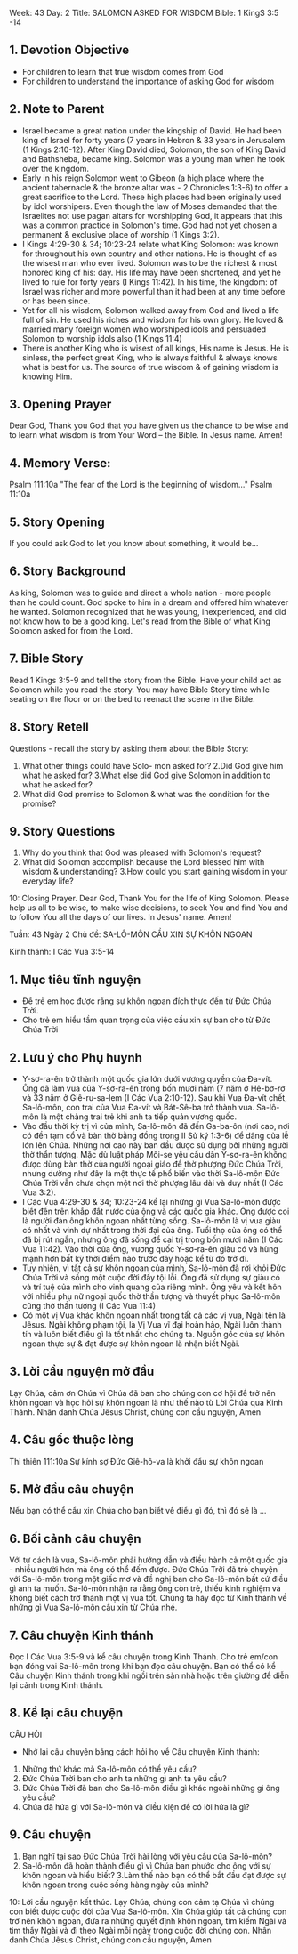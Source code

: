Week: 43
Day: 2
Title: SALOMON ASKED FOR WISDOM
Bible: 1 KingS 3:5 -14
## 1. Devotion Objective
- For children to learn that true wisdom comes from God
- For children to understand the importance of asking God for wisdom

## 2. Note to Parent
- Israel became a great nation under the kingship of David. He had been king of Israel for forty years (7 years in Hebron & 33 years in Jerusalem (1 Kings 2:10-12). After King David died, Solomon, the son of King David and Bathsheba, became king. Solomon was a young man when he took over the kingdom.
- Early in his reign Solomon went to Gibeon (a high place where the ancient tabernacle & the bronze altar was - 2 Chronicles 1:3-6) to offer a great sacrifice to the Lord. These high places had been originally used by idol worshipers. Even though the law of Moses demanded that the: Israelites not use pagan altars for worshipping God, it appears that this was a common practice in Solomon's time. God had not yet chosen a permanent & exclusive place of worship (1 Kings 3:2).
- I Kings 4:29-30 & 34; 10:23-24 relate what King Solomon: was known for throughout his own country and other nations. He is thought of as the wisest man who ever lived. Solomon was to be the richest & most honored king of his: day. His life may have been shortened, and yet he lived to rule for forty years (I Kings 11:42). In his time, the kingdom: of Israel was richer and more powerful than it had been at any time before or has been since.
- Yet for all his wisdom, Solomon walked away from God and lived a life full of sin. He used his riches and wisdom for his own glory. He loved & married many foreign women who worshiped idols and persuaded Solomon to worship idols also (1 Kings 11:4)
- There is another King who is wisest of all kings, His name is Jesus. He is sinless, the perfect great King, who is always faithful & always knows what is best for us. The source of true wisdom & of gaining wisdom is knowing Him.

## 3. Opening Prayer
Dear God, Thank you God that you have given us the chance to be wise and to learn what wisdom is from Your Word – the Bible. In Jesus name. Amen!

## 4. Memory Verse:
Psalm 111:10a "The fear of the Lord is the beginning of wisdom..." Psalm 11:10a

## 5. Story Opening
If you could ask God to let you know about something, it would be...

## 6. Story Background
As king, Solomon was to guide and direct a whole nation - more people than he could count. God spoke to him in a dream and offered him whatever he wanted. Solomon recognized that he was young, inexperienced, and did not know how to be a good king. Let's read from the Bible of what King Solomon asked for from the Lord.

## 7. Bible Story
Read 1 Kings 3:5-9 and tell the story from the Bible. Have your child act as Solomon while you read the story. You may have Bible Story time while seating on the floor or on the bed to reenact the scene in the Bible.

## 8. Story Retell
Questions - recall the story by asking them about the Bible Story:
1. What other things could have Solo- mon asked for?
2.Did God give him what he asked for?
3.What else did God give Solomon in addition to what he asked for?
4. What did God promise to Solomon & what was the condition for the promise?

## 9. Story Questions
1. Why do you think that God was pleased with Solomon's request?
2. What did Solomon accomplish because the Lord blessed him with wisdom & understanding?
3.How could you start gaining wisdom in your everyday life?

10: Closing Prayer.
Dear God, Thank You for the life of King Solomon. Please help us all to be wise, to make wise decisions, to seek You and find You and to follow You all the days of our lives. In Jesus' name. Amen!



Tuần: 43
Ngày 2
Chủ đề: SA-LÔ-MÔN CẦU XIN SỰ KHÔN NGOAN

Kinh thánh: I Các Vua 3:5-14
## 1. Mục tiêu tĩnh nguyện
- Để trẻ em học được rằng sự khôn ngoan đích thực đến từ Đức Chúa Trời.
- Cho trẻ em hiểu tầm quan trọng của việc cầu xin sự ban cho từ Đức Chúa Trời

## 2. Lưu ý cho Phụ huynh
- Y-sơ-ra-ên trở thành một quốc gia lớn dưới vương quyền của Đa-vít. Ông đã làm vua của Y-sơ-ra-ên trong bốn mươi năm (7 năm ở Hê-bơ-rơ và 33 năm ở Giê-ru-sa-lem (I Các Vua 2:10-12). Sau khi Vua Đa-vít chết, Sa-lô-môn, con trai của Vua Đa-vít và Bát-Sê-ba trở thành vua. Sa-lô-môn là một chàng trai trẻ khi anh ta tiếp quản vương quốc.
- Vào đầu thời kỳ trị vì của mình, Sa-lô-môn đã đến Ga-ba-ôn (nơi cao, nơi có đền tạm cổ và bàn thờ bằng đồng trong II Sử ký 1:3-6) để dâng của lễ lớn lên Chúa. Những nơi cao này ban đầu được sử dụng bởi những người thờ thần tượng. Mặc dù luật pháp Môi-se yêu cầu dân Y-sơ-ra-ên không được dùng bàn thờ của người ngoại giáo để thờ phượng Đức Chúa Trời, nhưng dường như đây là một thực tế phổ biến vào thời Sa-lô-môn Đức Chúa Trời vẫn chưa chọn một nơi thờ phượng lâu dài và duy nhất (I Các Vua 3:2).
- I Các Vua 4:29-30 & 34; 10:23-24 kể lại những gì Vua Sa-lô-môn được biết đến trên khắp đất nước của ông và các quốc gia khác. Ông được coi là người đàn ông khôn ngoan nhất từng sống. Sa-lô-môn là vị vua giàu có nhất và vinh dự nhất trong thời đại của ông. Tuổi thọ của ông có thể đã bị rút ngắn, nhưng ông đã sống để cai trị trong bốn mươi năm (I Các Vua 11:42). Vào thời của ông, vương quốc Y-sơ-ra-ên giàu có và hùng mạnh hơn bất kỳ thời điểm nào trước đây hoặc kể từ đó trở đi.
- Tuy nhiên, vì tất cả sự khôn ngoan của mình, Sa-lô-môn đã rời khỏi Đức Chúa Trời và sống một cuộc đời đầy tội lỗi. Ông đã sử dụng sự giàu có và trí tuệ của mình cho vinh quang của riêng mình. Ông yêu và kết hôn với nhiều phụ nữ ngoại quốc thờ thần tượng và thuyết phục Sa-lô-môn cũng thờ thần tượng (I Các Vua 11:4)
- Có một vị Vua khác khôn ngoan nhất trong tất cả các vị vua, Ngài tên là Jêsus. Ngài không phạm tội, là Vị Vua vĩ đại hoàn hảo, Ngài luôn thành tín và luôn biết điều gì là tốt nhất cho chúng ta. Nguồn gốc của sự khôn ngoan thực sự & đạt được sự khôn ngoan là nhận biết Ngài.


## 3. Lời cầu nguyện mở đầu
Lạy Chúa, cảm ơn Chúa vì Chúa đã ban cho chúng con cơ hội để trở nên khôn ngoan và học hỏi sự khôn ngoan là như thế nào từ Lời Chúa qua Kinh Thánh. Nhân danh Chúa Jêsus Christ, chúng con cầu nguyện, Amen


## 4. Câu gốc thuộc lòng
Thi thiên 111:10a
Sự kính sợ Đức Giê-hô-va là khởi đầu sự khôn ngoan

## 5. Mở đầu câu chuyện
Nếu bạn có thể cầu xin Chúa cho bạn biết về điều gì đó, thì đó sẽ là  ...

## 6. Bối cảnh câu chuyện
Với tư cách là vua, Sa-lô-môn phải hướng dẫn và điều hành cả một quốc gia - nhiều người hơn mà ông có thể đếm được. Đức Chúa Trời đã trò chuyện với Sa-lô-môn trong một giấc mơ và đề nghị ban cho Sa-lô-môn bất cứ điều gì anh ta muốn. Sa-lô-môn nhận ra rằng ông còn trẻ, thiếu kinh nghiệm và không biết cách trở thành một vị vua tốt. Chúng ta hãy đọc từ Kinh thánh về những gì Vua Sa-lô-môn cầu xin từ Chúa nhé.

## 7. Câu chuyện Kinh thánh
Đọc I Các Vua 3:5-9 và kể câu chuyện trong Kinh Thánh.
Cho trẻ em/con bạn đóng vai Sa-lô-môn trong khi bạn đọc câu chuyện. Bạn có thể có kể Câu chuyện Kinh thánh trong khi ngồi trên sàn nhà hoặc trên giường để diễn lại cảnh trong Kinh thánh.

## 8. Kể lại câu chuyện
CÂU HỎI
 - Nhớ lại câu chuyện bằng cách hỏi họ về Câu chuyện Kinh thánh:
1. Những thứ khác mà Sa-lô-môn có thể yêu cầu?
2. Đức Chúa Trời ban cho anh ta những gì anh ta yêu cầu?
3. Đức Chúa Trời đã ban cho Sa-lô-môn điều gì khác ngoài những gì ông yêu cầu?
4. Chúa đã hứa gì với Sa-lô-môn và điều kiện để có lời hứa là gì?

## 9. Câu chuyện
1. Bạn nghĩ tại sao Đức Chúa Trời hài lòng với yêu cầu của Sa-lô-môn?
2. Sa-lô-môn đã hoàn thành điều gì vì Chúa ban phước cho ông với sự khôn ngoan và hiểu biết?
3.Làm thế nào bạn có thể bắt đầu đạt được sự khôn ngoan trong cuộc sống hàng ngày của mình?

10: Lời cầu nguyện kết thúc.
Lạy Chúa, chúng con cảm tạ Chúa vì chúng con biết được cuộc đời của Vua Sa-lô-môn. Xin Chúa giúp tất cả chúng con trở nên khôn ngoan, đưa ra những quyết định khôn ngoan, tìm kiếm Ngài và tìm thấy Ngài và đi theo Ngài mỗi ngày trong cuộc đời chúng con.  Nhân danh Chúa Jêsus Christ, chúng con cầu nguyện, Amen
